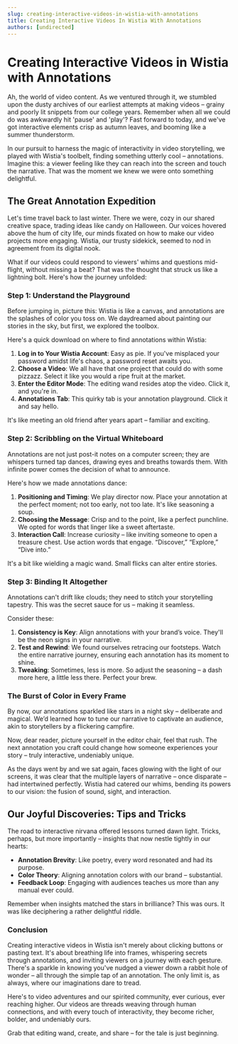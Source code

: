 ```yaml
---
slug: creating-interactive-videos-in-wistia-with-annotations
title: Creating Interactive Videos In Wistia With Annotations
authors: [undirected]
---
```



# Creating Interactive Videos in Wistia with Annotations

Ah, the world of video content. As we ventured through it, we stumbled upon the dusty archives of our earliest attempts at making videos – grainy and poorly lit snippets from our college years. Remember when all we could do was awkwardly hit 'pause' and 'play'? Fast forward to today, and we've got interactive elements crisp as autumn leaves, and booming like a summer thunderstorm. 

In our pursuit to harness the magic of interactivity in video storytelling, we played with Wistia's toolbelt, finding something utterly cool – annotations. Imagine this: a viewer feeling like they can reach into the screen and touch the narrative. That was the moment we knew we were onto something delightful. 

## The Great Annotation Expedition

Let's time travel back to last winter. There we were, cozy in our shared creative space, trading ideas like candy on Halloween. Our voices hovered above the hum of city life, our minds fixated on how to make our video projects more engaging. Wistia, our trusty sidekick, seemed to nod in agreement from its digital nook. 

What if our videos could respond to viewers' whims and questions mid-flight, without missing a beat? That was the thought that struck us like a lightning bolt. Here's how the journey unfolded:

### Step 1: Understand the Playground

Before jumping in, picture this: Wistia is like a canvas, and annotations are the splashes of color you toss on. We daydreamed about painting our stories in the sky, but first, we explored the toolbox. 

Here's a quick download on where to find annotations within Wistia:

1. **Log in to Your Wistia Account**: Easy as pie. If you've misplaced your password amidst life's chaos, a password reset awaits you. 
2. **Choose a Video**: We all have that one project that could do with some pizzazz. Select it like you would a ripe fruit at the market. 
3. **Enter the Editor Mode**: The editing wand resides atop the video. Click it, and you're in. 
4. **Annotations Tab**: This quirky tab is your annotation playground. Click it and say hello. 

It's like meeting an old friend after years apart – familiar and exciting.

### Step 2: Scribbling on the Virtual Whiteboard

Annotations are not just post-it notes on a computer screen; they are whispers turned tap dances, drawing eyes and breaths towards them. With infinite power comes the decision of what to announce. 

Here's how we made annotations dance:

1. **Positioning and Timing**: We play director now. Place your annotation at the perfect moment; not too early, not too late. It's like seasoning a soup.  
2. **Choosing the Message**: Crisp and to the point, like a perfect punchline. We opted for words that linger like a sweet aftertaste. 
3. **Interaction Call**: Increase curiosity – like inviting someone to open a treasure chest. Use action words that engage. “Discover,” “Explore,” “Dive into.”

It's a bit like wielding a magic wand. Small flicks can alter entire stories.

### Step 3: Binding It Altogether

Annotations can't drift like clouds; they need to stitch your storytelling tapestry. This was the secret sauce for us – making it seamless. 

Consider these:

1. **Consistency is Key**: Align annotations with your brand’s voice. They'll be the neon signs in your narrative.
2. **Test and Rewind**: We found ourselves retracing our footsteps. Watch the entire narrative journey, ensuring each annotation has its moment to shine.
3. **Tweaking**: Sometimes, less is more. So adjust the seasoning – a dash more here, a little less there. Perfect your brew.

### The Burst of Color in Every Frame 

By now, our annotations sparkled like stars in a night sky – deliberate and magical. We’d learned how to tune our narrative to captivate an audience, akin to storytellers by a flickering campfire. 

Now, dear reader, picture yourself in the editor chair, feel that rush. The next annotation you craft could change how someone experiences your story – truly interactive, undeniably unique.

As the days went by and we sat again, faces glowing with the light of our screens, it was clear that the multiple layers of narrative – once disparate – had intertwined perfectly. Wistia had catered our whims, bending its powers to our vision: the fusion of sound, sight, and interaction.

## Our Joyful Discoveries: Tips and Tricks

The road to interactive nirvana offered lessons turned dawn light. Tricks, perhaps, but more importantly – insights that now nestle tightly in our hearts:

- **Annotation Brevity**: Like poetry, every word resonated and had its purpose. 
- **Color Theory**: Aligning annotation colors with our brand – substantial.
- **Feedback Loop**: Engaging with audiences teaches us more than any manual ever could.

Remember when insights matched the stars in brilliance? This was ours. It was like deciphering a rather delightful riddle.

### Conclusion

Creating interactive videos in Wistia isn't merely about clicking buttons or pasting text. It's about breathing life into frames, whispering secrets through annotations, and inviting viewers on a journey with each gesture. There's a sparkle in knowing you've nudged a viewer down a rabbit hole of wonder – all through the simple tap of an annotation. The only limit is, as always, where our imaginations dare to tread.

Here's to video adventures and our spirited community, ever curious, ever reaching higher. Our videos are threads weaving through human connections, and with every touch of interactivity, they become richer, bolder, and undeniably ours. 

Grab that editing wand, create, and share – for the tale is just beginning.